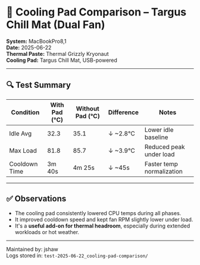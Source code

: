 # 🧊 Cooling Pad Comparison – Targus Chill Mat (Dual Fan)

**System:** MacBookPro8,1  
**Date:** 2025-06-22  
**Thermal Paste:** Thermal Grizzly Kryonaut  
**Cooling Pad:** Targus Chill Mat, USB-powered

---

## 🔍 Test Summary

| Condition     | With Pad (°C) | Without Pad (°C) | Difference | Notes                          |
|---------------|---------------|------------------|------------|--------------------------------|
| Idle Avg      | 32.3          | 35.1             | ↓ ~2.8°C   | Lower idle baseline            |
| Max Load      | 81.8          | 85.7             | ↓ ~3.9°C   | Reduced peak under load        |
| Cooldown Time | 3m 40s        | 4m 25s           | ↓ ~45s     | Faster temp normalization      |

---

## ✅ Observations

- The cooling pad consistently lowered CPU temps during all phases.
- It improved cooldown speed and kept fan RPM slightly lower under load.
- It's a **useful add-on for thermal headroom**, especially during extended workloads or hot weather.

---

Maintained by: jshaw  
Logs stored in: `test-2025-06-22_cooling-pad-comparison/`

